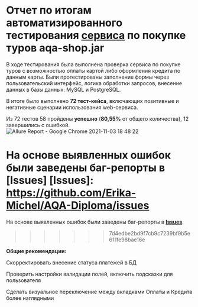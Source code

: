 # Отчет по итогам автоматизированного тестирования [сервиса] по покупке туров aqa-shop.jar
[сервиса]: https://github.com/netology-code/qa-diploma

В ходе тестирования была выполнена проверка сервиса по покупке туров с возможностью оплаты картой либо оформления кредита по данным карты.
Были протестированы заполнение формы через пользовательский интерфейс, логика обработки запросов, внесение данных в базы данных: 
MySQL и PostgreSQL.

В итоге было выполнено **72 тест-кейса**, включающих позитивные и негативные сценарии использования web-сервиса.

Из 72 тестов 58 пройдены **успешно** (**80,55%** от общего количества), 12 завершились с ошибкой.
![Allure Report - Google Chrome 2021-11-03 18 48 22](https://user-images.githubusercontent.com/83554430/140166556-a5ddc103-3137-4a01-a46c-afb8afff8c8d.png)

На основе выявленных ошибок были заведены баг-репорты в [Issues]
[Issues]: https://github.com/Erika-Michel/AQA-Diploma/issues
=======
На основе выявленных ошибок были заведены баг-репорты в **[Issues](https://github.com/Erika-Michel/AQA-Diploma/issues)**.
>>>>>>> 7d4edbe2bd9f7cb9c7239bf9b5e611fe98bae16e

**Общие рекомендации:**

Скорректировать внесение статуса платежей в БД

Проверить настройки валидации полей, включить подсказки для пользователя

Сделать визуальное переключение между вкладками Оплаты и Кредита более наглядными
